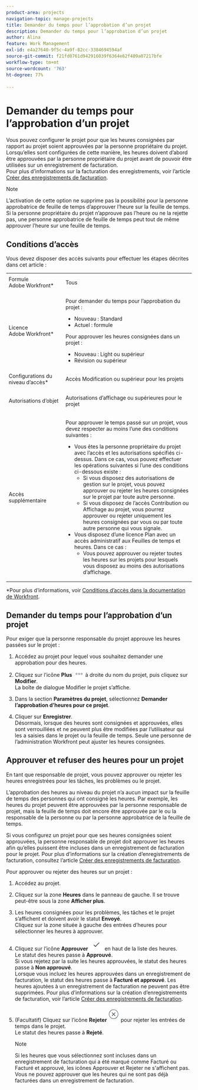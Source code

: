 ```yaml
---
product-area: projects
navigation-topic: manage-projects
title: Demander du temps pour l’approbation d’un projet
description: Demander du temps pour l’approbation d’un projet
author: Alina
feature: Work Management
exl-id: e4a27640-9f5c-4a9f-82cc-3384694594af
source-git-commit: f21fd0761d942916039f6364e62f489a07217bfe
workflow-type: tm+mt
source-wordcount: '763'
ht-degree: 77%

---
```


# Demander du temps pour l’approbation d’un projet

<!--audited: 08/2024-->

Vous pouvez configurer le projet pour que les heures consignées par rapport au projet soient approuvées par la personne propriétaire du projet. Lorsqu’elles sont configurées de cette manière, les heures doivent d’abord être approuvées par la personne propriétaire du projet avant de pouvoir être utilisées sur un enregistrement de facturation.\
Pour plus d’informations sur la facturation des enregistrements, voir l’article [Créer des enregistrements de facturation](../../../manage-work/projects/project-finances/create-billing-records.md).

>[!NOTE]
>
>L’activation de cette option ne supprime pas la possibilité pour la personne approbatrice de feuille de temps d’approuver l’heure sur la feuille de temps. Si la personne propriétaire du projet n’approuve pas l’heure ou ne la rejette pas, une personne approbatrice de feuille de temps peut tout de même approuver l’heure sur une feuille de temps.

## Conditions d’accès

Vous devez disposer des accès suivants pour effectuer les étapes décrites dans cet article :

<table style="table-layout:auto"> 
 <col> 
 <col> 
 <tbody> 
  <tr> 
   <td role="rowheader">Formule Adobe Workfront*</td> 
   <td> <p>Tous</p> </td> 
  </tr> 
  <tr> 
   <td role="rowheader">Licence Adobe Workfront*</td> 
   <td> <p>Pour demander du temps pour l’approbation du projet :</p>
   <ul><li>Nouveau : Standard</li>
   <li>Actuel : formule</li></ul>

<p>Pour approuver les heures consignées dans un projet :</p>
   <ul><li>Nouveau : Light ou supérieur</li>
   <li>Révision ou supérieur</li>
    </td> 
  </tr> 
  <tr> 
   <td role="rowheader">Configurations du niveau d’accès*</td> 
   <td> <p>Accès Modification ou supérieur pour les projets</p>  </td> 
  </tr> 
  <tr> 
   <td role="rowheader">Autorisations d’objet</td> 
   <td> <p>Autorisations d’affichage ou supérieures pour le projet</p>
  </tr> 
  <tr> 
   <td role="rowheader">Accès supplémentaire</td> 
   <td> <p>Pour approuver le temps passé sur un projet, vous devez respecter au moins l’une des conditions suivantes :</p> 
    <ul> 
     <li>Vous êtes la personne propriétaire du projet avec l’accès et les autorisations spécifiés ci-dessus. Dans ce cas, vous pouvez effectuer les opérations suivantes si l’une des conditions ci-dessous existe : 
      <ul>
       <li>Si vous disposez des autorisations de gestion sur le projet, vous pouvez approuver ou rejeter les heures consignées sur le projet par toute autre personne.</li>
       <li> Si vous disposez de l’accès Contribution ou Affichage au projet, vous pourrez approuver ou rejeter uniquement les heures consignées par vous ou par toute autre personne qui vous signale.<br></li>
      </ul></li> 
     <li>Vous disposez d’une licence Plan avec un accès administratif aux Feuilles de temps et heures. Dans ce cas :
      <ul>
       <li>Vous pouvez approuver ou rejeter toutes les heures sur les projets pour lesquels vous disposez au moins des autorisations d’affichage. </li>
      </ul></li> 
    </ul> </td> 
  </tr> 
 </tbody> 
</table>

*Pour plus d’informations, voir [Conditions d’accès dans la documentation de Workfront](/help/quicksilver/administration-and-setup/add-users/access-levels-and-object-permissions/access-level-requirements-in-documentation.md).

## Demander du temps pour l’approbation d’un projet

Pour exiger que la personne responsable du projet approuve les heures passées sur le projet :

1. Accédez au projet pour lequel vous souhaitez demander une approbation pour des heures.
1. Cliquez sur l’icône **Plus** ![Plus](assets/more-icon.png) à droite du nom du projet, puis cliquez sur **Modifier**.\
   La boîte de dialogue Modifier le projet s’affiche.

1. Dans la section **Paramètres du projet**, sélectionnez **Demander l’approbation d’heures pour ce projet**.
1. Cliquer sur **Enregistrer**.\
   Désormais, lorsque des heures sont consignées et approuvées, elles sont verrouillées et ne peuvent plus être modifiées par l’utilisateur qui les a saisies dans le projet ou la feuille de temps. Seule une personne de l’administration Workfront peut ajuster les heures consignées.

## Approuver et refuser des heures pour un projet

En tant que responsable de projet, vous pouvez approuver ou rejeter les heures enregistrées pour les tâches, les problèmes ou le projet.

L’approbation des heures au niveau du projet n’a aucun impact sur la feuille de temps des personnes qui ont consigné les heures. Par exemple, les heures du projet peuvent être approuvées par la personne responsable de projet, mais la feuille de temps doit encore être approuvée par le ou la responsable de la personne ou par la personne approbatrice de la feuille de temps.

Si vous configurez un projet pour que ses heures consignées soient approuvées, la personne responsable de projet doit approuver les heures afin qu’elles puissent être incluses dans un enregistrement de facturation pour le projet. Pour plus d’informations sur la création d’enregistrements de facturation, consultez l’article [Créer des enregistrements de facturation](../../../manage-work/projects/project-finances/create-billing-records.md).

Pour approuver ou rejeter des heures sur un projet :

1. Accédez au projet.
1. Cliquez sur la zone **Heures** dans le panneau de gauche. Il se trouve peut-être sous la zone **Afficher plus**.

1. Les heures consignées pour les problèmes, les tâches et le projet s’affichent et doivent avoir le statut **Envoyé**.\
   Cliquez sur la zone située à gauche des entrées d’heures pour sélectionner les heures à approuver.

1. Cliquez sur l’icône **Approuver** ![](assets/approve-hours-icon.png) en haut de la liste des heures.\
   Le statut des heures passe à **Approuvé**.\
   Si vous rejetez par la suite les heures approuvées, le statut des heures passe à **Non approuvé**.\
   Lorsque vous incluez les heures approuvées dans un enregistrement de facturation, le statut des heures passe à **Facturé et approuvé**. Les heures ajoutées à un enregistrement de facturation ne peuvent pas être supprimées. Pour plus d’informations sur la création d’enregistrements de facturation, voir l’article [Créer des enregistrements de facturation](../../../manage-work/projects/project-finances/create-billing-records.md).

1. (Facultatif) Cliquez sur l’icône **Rejeter** ![](assets/reject-hours-icon.png) pour rejeter les entrées de temps dans le projet.\
   Le statut des heures passe à **Rejeté**.

   >[!NOTE]
   >
   >   Si les heures que vous sélectionnez sont incluses dans un enregistrement de facturation qui a été marqué comme Facturé ou Facturé et approuvé, les icônes Approuver et Rejeter ne s&#39;affichent pas. Vous ne pouvez approuver que les heures qui ne sont pas déjà facturées dans un enregistrement de facturation.

